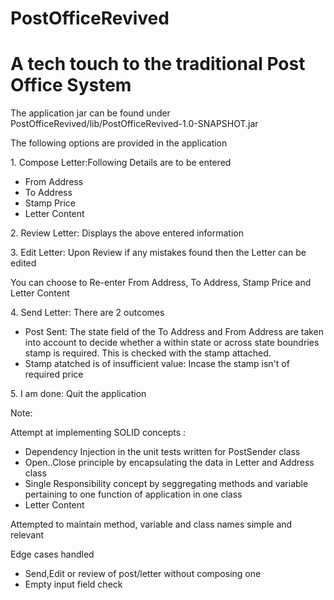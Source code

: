 # PostOfficeRevived
<h1>A tech touch to the traditional Post Office System</h1>
<p>The application jar can be found under PostOfficeRevived/lib/PostOfficeRevived-1.0-SNAPSHOT.jar</p>
<p>The following options are provided in the application</p>
<p>1. Compose Letter:Following Details are to be entered
<ul>
<li>From Address</li>
<li>To Address</li>
<li>Stamp Price</li>
<li>Letter Content</li>
</ul>
</p>
<p>2. Review Letter: Displays the above entered information</p>
<p>3. Edit Letter: Upon Review if any mistakes found then the Letter can be edited
<p>You can choose to Re-enter From Address, To Address, Stamp Price and Letter Content</p></p>
<p>4. Send Letter: There are 2 outcomes
<ul>
  <li>Post Sent: The state field of the To Address and From Address are taken into account to decide whether a within state or across state boundries stamp is required. This is checked with the stamp attached.</li>
  <li>Stamp atatched is of insufficient value: Incase the stamp isn't of required price</li>
</ul>
</p>
<p>5. I am done: Quit the application</p> 

<p>Note:
  <p>Attempt at implementing SOLID concepts :
    <ul>
   <li>Dependency Injection in the unit tests written for PostSender class</li>
   <li>Open..Close principle by encapsulating the data in Letter and Address class</li>
   <li>Single Responsibility concept by seggregating methods and variable pertaining to one function of application in one class</li>
   <li>Letter Content</li>
      
</ul>
</p>
<p>Attempted to maintain method, variable and class names simple and relevant</p>
<p>Edge cases handled
<ul>
<li>Send,Edit or review of post/letter without composing one</li>
<li>Empty input field check</li>
</ul></p>
 </p> 
